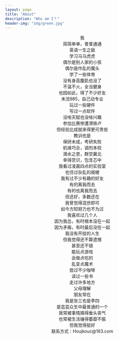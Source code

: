 ```yaml
---
layout: page
title: "About"
description: "Who am I？" 
header-img: "img/green.jpg"
---
```



  <center>我</center>
  <center>简简单单，普普通通</center>  
  <center>英语一生之敌</center>    
  <center>学习马马虎虎</center>  
  <center>偶尔是别人家的小孩</center>  
  <center>偶尔是作乱的魔头</center>   
  <center>学了一些体育</center>  
  <center>没有身高腹肌也没了</center>
  <center>不温不火，全当健身</center>  
  <center>也因如此，得了不少好友</center>  
  <center>末流985，自己动专业</center>  
  <center>玩过一些硬件</center>  
  <center>写过一点软件</center>  
  <center>没啥天赋也没啥兴趣</center>  
  <center>参加比赛惨遭滑铁卢</center>  
  <center>但经验比成就来得更可贵些</center>  
  <center>教训也是</center>  
  <center>保研未成，考研失败</center>  
  <center>机缘巧合，调剂本校</center>  
  <center>滴水之恩，群空冀北</center>  
  <center>幸得赏识，包含芯中</center>    
  <center>我看过凌晨四点的实验室</center>  
  <center>也住过杂乱的阁楼</center>  
  <center>我有过不少有趣的好友</center>  
  <center>有的离我而去</center>  
  <center>有的也离我而去</center>  
  <center>但还好，多数还在</center>  
  <center>我曾觉得混世即可</center>  
  <center>如今方知努力也不为过</center>  
  <center>我喜欢过几个人</center>  
  <center>因为我怂，有时根本没在一起</center>  
  <center>因为矛盾，有时最后没在一起</center>  
  <center>我没有开挂的人生</center>  
  <center>但我觉得还不算遗憾</center>  
  <center>甚至还不错</center>
  <center>能玩点游戏</center>
  <center>会做点吃的</center>
  <center>乱变点魔术</center>
  <center>尝过不少咖啡</center>      
  <center>读过一些书</center>  
  <center>走过许多地方</center>  
  <center>父母理解</center>  
  <center>朋友常在</center>  
  <center>我是张三也是李四</center>  
  <center>是芸芸众生中最普通的一个</center>  
  <center>我常被事情搞得垂头丧气</center>
  <center>也常被生活锤得萎靡不振</center> 
  <center>但我觉得挺好</center>  
  
  
  <center>联系方式：Houjkouc@163.com</center>  


